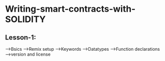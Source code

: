 # Writing-smart-contracts-with-SOLIDITY

## Lesson-1:
-->Bsics
-->Remix setup
-->Keywords
-->Datatypes
-->Function declarations
-->version and license
